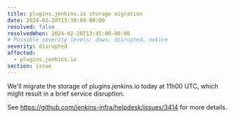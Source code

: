 ```yaml
---
title: plugins.jenkins.io storage migration
date: 2024-02-28T13:30:00-00:00
resolved: false
resolvedWhen: 2024-02-28T13:45:00-00:00
# Possible severity levels: down, disrupted, notice
severity: disrupted
affected:
  - plugins.jenkins.io
section: issue
---
```


<!-- [Final message]

Migration finished, no service disruption.

[Initial message] -->
We'll migrate the storage of plugins.jenkins.io today at 11h00 UTC, which might result in a brief service disruption.

See https://github.com/jenkins-infra/helpdesk/issues/3414 for more details.
